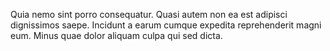 Quia nemo sint porro consequatur. Quasi autem non ea est adipisci dignissimos saepe. Incidunt a earum cumque expedita reprehenderit magni eum. Minus quae dolor aliquam culpa qui sed dicta.